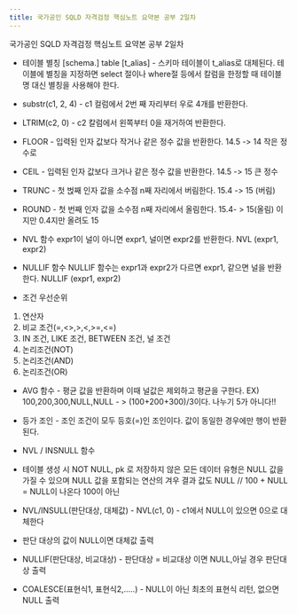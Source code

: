 ```yaml
---
title: 국가공인 SQLD 자격검정 핵심노트 요약본 공부 2일차
---
```



<SQLD> 국가공인 SQLD 자격검정 핵심노트 요약본 공부 2일차

* 테이블 별칭 
[schema.] table [t_alias] - 스키마 테이블이 t_alias로 대체된다. 테이블에 별칭을 지정하면 select 절이나 where절 등에서 칼럼을 한정할 때 테이블명 대신 별칭을 사용해야 한다.

* substr(c1, 2, 4) - c1 컬럼에서 2번 째 자리부터 우로 4개를 반환한다.
* LTRIM(c2, 0) - c2 칼럼에서 왼쪽부터 0을 재거하여 반환한다.
* FLOOR - 입력된 인자 값보다 작거나 같은 정수 값을 반환한다. 14.5 -> 14 작은 정수로
* CEIL - 입력된 인자 값보다 크거나 같은 정수 값을 반환한다. 14.5 -> 15 큰 정수
* TRUNC - 첫 벉째 인자 값을 소수점 n째 자리에서 버림한다. 15.4 -> 15 (버림)
* ROUND - 첫 번째 인자 값을 소수점 n째 자리에서 올림한다. 15.4- > 15(올림) 이지만 0.4지만 올려도 15 


* NVL 함수
expr1이 널이 아니면 expr1, 널이면 expr2를 반환한다.
NVL (expr1, expr2)

* NULLIF 함수
NULLIF 함수는 expr1과 expr2가 다르면 expr1, 같으면 널을 반환한다.
NULLIF (expr1, expr2)

* 조건 우선순위
1. 연산자
2. 비교 조건(=,<>,>,<,>=,<=)
3. IN 조건, LIKE 조건, BETWEEN 조건, 널 조건
4. 논리조건(NOT)
5. 논리조건(AND)
6. 논리조건(OR)

* AVG 함수 - 평균 값을 반환하며 이때 널값은 제외하고 평균을 구한다.
EX) 100,200,300,NULL,NULL - > (100+200+300)/3이다. 나누기 5가 아니다!!

* 등가 조인 - 조인 조건이 모두 등호(=)인 조인이다. 값이 동일한 경우에만 행이 반환된다.

* NVL / INSNULL 함수
- 테이블 생성 시 NOT NULL, pk 로 저장하지 않은 모든 데이터 유형은 NULL 값을 가질 수 있으며 NULL 값을 포함되는 연산의 겨우 결과 값도 NULL // 100 + NULL = NULL이 나온다 100이 아닌

* NVL/INSULL(판단대상, 대체값) - NVL(c1, 0) - c1에서 NULL이 있으면 0으로 대체한다
- 판단 대상의 값이 NULL이면 대체값 출력

* NULLIF(판단대상, 비교대상) - 판단대상 = 비교대상 이면 NULL,아닐 경우 판단대상 출력

* COALESCE(표현식1, 표현식2,.....) - NULL이 아닌 최초의 표현식 리턴, 없으면 NULL 출력 

